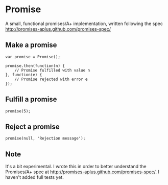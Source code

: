 # Promise #

A small, functional promises/A+ implementation, written following the spec http://promises-aplus.github.com/promises-spec/

## Make a promise ##

    var promise = Promise();
    
    promise.then(function(n) {
        // Promise fulfilled with value n
    }, function(e) {
        // Promise rejected with error e
    });

## Fulfill a promise ##

    promise(5);

## Reject a promise ##

    promise(null, 'Rejection message');

## Note ##

It's a bit experimental. I wrote this in order to better understand the Promises/A+ spec at http://promises-aplus.github.com/promises-spec/. I haven't added full tests yet.